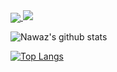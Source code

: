 <a href="https://github.com/anuraghazra/github-readme-stats">
  <img align="center" src="https://github-readme-stats.vercel.app/api?username=Nawaz2000&show_icons=true" />
</a>
<https://github.com/anuraghazra/github-readme-stats">
  <img align="centre" src="https://github-readme-stats.vercel.app/api/top-langs/?username=Nawaz2000&layout=compact" />
</a>

![Nawaz's github stats](https://github-readme-stats.vercel.app/api?username=Nawaz2000&show_icons=true)

[![Top Langs](https://github-readme-stats.vercel.app/api/top-langs/?username=Nawaz2000&layout=compact)](https://github.com/anuraghazra/github-readme-stats)
